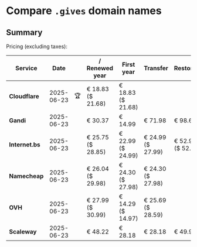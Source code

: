 # Compare `.gives` domain names

## Summary

Pricing (excluding taxes):

| Service | Date |  | / Renewed year | First year | Transfer | Restoration |
|--|--|--|--|--|--|--|
| **Cloudflare** | 2025-06-23 | 🏆 | € 18.83<br>($ 21.68) | € 18.83<br>($ 21.68) |  |  |
| **Gandi** | 2025-06-23 |  | € 30.37 | € 14.99 | € 71.98 | € 98.66 |
| **Internet.bs** | 2025-06-23 |  | € 25.75<br>($ 28.85) | € 22.99<br>($ 24.99) | € 24.99<br>($ 27.99) | € 52.99<br>($ 52.39) |
| **Namecheap** | 2025-06-23 |  | € 26.04<br>($ 29.98) | € 24.30<br>($ 27.98) | € 24.30<br>($ 27.98) |  |
| **OVH** | 2025-06-23 |  | € 27.99<br>($ 30.99) | € 14.29<br>($ 14.97) | € 25.69<br>($ 28.59) |  |
| **Scaleway** | 2025-06-23 |  | € 48.22 | € 28.18 | € 28.18 | € 49.99 |
